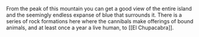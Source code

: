 From the peak of this mountain you can get a good view of the entire island and the seemingly endless expanse of blue that surrounds it. There is a series of rock formations here where the cannibals make offerings of bound animals, and at least once a year a live human, to [[El Chupacabra]]. 
